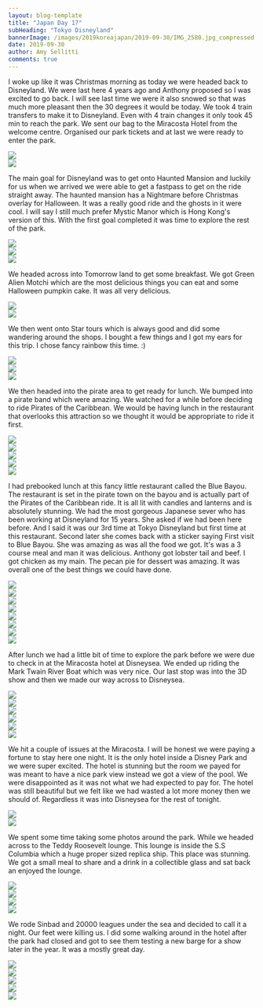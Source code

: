 ```yaml
---
layout: blog-template
title: "Japan Day 17"
subHeading: "Tokyo Disneyland"
bannerImage: /images/2019koreajapan/2019-09-30/IMG_2580.jpg_compressed.JPEG
date: 2019-09-30
author: Amy Sellitti
comments: true
---
```


I woke up like it was Christmas morning as today we were headed back to Disneyland. We were last here 4 years ago and Anthony proposed so I was excited to go back. I will see last time we were it also snowed so that was much more pleasant then the 30 degrees it would be today. We took 4 train transfers to make it to Disneyland. Even with 4 train changes it only took 45 min to reach the park. We sent our bag to the Miracosta Hotel from the welcome centre. Organised our park tickets and at last we were ready to enter the park. 

<div class="center-image"><img src="/images/2019koreajapan/2019-09-30/IMG_20190930_084351.jpg_compressed.JPEG"/></div>
<div class="center-image"><img src="/images/2019koreajapan/2019-09-30/IMG_2566.jpg_compressed.JPEG"/></div>

The main goal for Disneyland was to get onto Haunted Mansion and luckily for us when we arrived we were able to get a fastpass to get on the ride straight away. The haunted mansion has a Nightmare before Christmas overlay for Halloween. It was a really good ride and the ghosts in it were cool. I will say I still much prefer Mystic Manor which is Hong Kong's version of this. With the first goal completed it was time to explore the rest of the park. 

<div class="center-image"><img src="/images/2019koreajapan/2019-09-30/IMG_2569.jpg_compressed.JPEG"/></div>
<div class="center-image"><img src="/images/2019koreajapan/2019-09-30/IMG_2573.jpg_compressed.JPEG"/></div>
<div class="center-image"><img src="/images/2019koreajapan/2019-09-30/IMG_2576.jpg_compressed.JPEG"/></div>

We headed across into Tomorrow land to get some breakfast. We got Green Alien Motchi which are the most delicious things you can eat and some Halloween pumpkin cake. It was all very delicious. 

<div class="center-image"><img src="/images/2019koreajapan/2019-09-30/IMG_20190930_101121.jpg_compressed.JPEG"/></div>
<div class="center-image"><img src="/images/2019koreajapan/2019-09-30/IMG_20190930_101127.jpg_compressed.JPEG"/></div>

We then went onto Star tours which is always good and did some wandering around the shops. I bought a few things and I got my ears for this trip. I chose fancy rainbow this time. :)

<div class="center-image"><img src="/images/2019koreajapan/2019-09-30/IMG_20190930_104400.jpg_compressed.JPEG"/></div>
<div class="center-image"><img src="/images/2019koreajapan/2019-09-30/IMG_20190930_114934.jpg_compressed.JPEG"/></div>
<div class="center-image"><img src="/images/2019koreajapan/2019-09-30/IMG_2580.jpg_compressed.JPEG"/></div>

We then headed into the pirate area to get ready for lunch. We bumped into a pirate band which were amazing. We watched for a while before deciding to ride Pirates of the Caribbean. We would be having lunch in the restaurant that overlooks this attraction so we thought it would be appropriate to ride it first.

<div class="center-image"><img src="/images/2019koreajapan/2019-09-30/IMG_20190930_120511.jpg_compressed.JPEG"/></div>
<div class="center-image"><img src="/images/2019koreajapan/2019-09-30/IMG_20190930_120640.jpg_compressed.JPEG"/></div>
<div class="center-image"><img src="/images/2019koreajapan/2019-09-30/IMG_20190930_120818.jpg_compressed.JPEG"/></div>
<div class="center-image"><img src="/images/2019koreajapan/2019-09-30/IMG_2596.jpg_compressed.JPEG"/></div>
<div class="center-image"><img src="/images/2019koreajapan/2019-09-30/IMG_20190930_130550.jpg_compressed.JPEG"/></div>

I had prebooked lunch at this fancy little restaurant called the Blue Bayou. The restaurant is set in the pirate town on the bayou and is actually part of the Pirates of the Caribbean ride. It is all lit with candles and lanterns and is absolutely stunning. We had the most gorgeous Japanese sever who has been working at Disneyland for 15 years. She asked if we had been here before. And I said it was our 3rd time at Tokyo Disneyland but first time at this restaurant. Second later she comes back with a sticker saying First visit to Blue Bayou. She was amazing as was all the food we got. It's was a 3 course meal and man it was delicious. Anthony got lobster tail and beef. I got chicken as my main. The pecan pie for dessert was amazing. It was overall one of the best things we could have done.

<div class="center-image"><img src="/images/2019koreajapan/2019-09-30/IMG_20190930_134806.jpg_compressed.JPEG"/></div>
<div class="center-image"><img src="/images/2019koreajapan/2019-09-30/IMG_2601.jpg_compressed.JPEG"/></div>
<div class="center-image"><img src="/images/2019koreajapan/2019-09-30/IMG_2603.jpg_compressed.JPEG"/></div>
<div class="center-image"><img src="/images/2019koreajapan/2019-09-30/IMG_2604.jpg_compressed.JPEG"/></div>
<div class="center-image"><img src="/images/2019koreajapan/2019-09-30/IMG_20190930_142057.jpg_compressed.JPEG"/></div>
<div class="center-image"><img src="/images/2019koreajapan/2019-09-30/IMG_20190930_142852.jpg_compressed.JPEG"/></div>
<div class="center-image"><img src="/images/2019koreajapan/2019-09-30/IMG_20190930_143203.jpg_compressed.JPEG"/></div>
<div class="center-image"><img src="/images/2019koreajapan/2019-09-30/IMG_20190930_143559.jpg_compressed.JPEG"/></div>

After lunch we had a little bit of time to explore the park before we were due to check in at the Miracosta hotel at Disneysea. We ended up riding the Mark Twain River Boat  which was very nice. Our last stop was into the 3D show and then we made our way across to Disneysea. 

<div class="center-image"><img src="/images/2019koreajapan/2019-09-30/IMG_2605.jpg_compressed.JPEG"/></div>
<div class="center-image"><img src="/images/2019koreajapan/2019-09-30/IMG_2607.jpg_compressed.JPEG"/></div>
<div class="center-image"><img src="/images/2019koreajapan/2019-09-30/IMG_2611.jpg_compressed.JPEG"/></div>
<div class="center-image"><img src="/images/2019koreajapan/2019-09-30/IMG_2614.jpg_compressed.JPEG"/></div>
<div class="center-image"><img src="/images/2019koreajapan/2019-09-30/IMG_2617.jpg_compressed.JPEG"/></div>
<div class="center-image"><img src="/images/2019koreajapan/2019-09-30/IMG_2624.jpg_compressed.JPEG"/></div>

We hit a couple of issues at the Miracosta. I will be honest we were paying a fortune to stay here one night. It is the only hotel inside a Disney Park and we were super excited. The hotel is stunning but the room we payed for was meant to have a nice park view instead we got a view of the pool. We were disappointed as it was not what we had expected to pay for. The hotel was still beautiful but we felt like we had wasted a lot more money then we should of.
Regardless it was into Disneysea for the rest of tonight. 

<div class="center-image"><img src="/images/2019koreajapan/2019-09-30/IMG_2652.jpg_compressed.JPEG"/></div>
<div class="center-image"><img src="/images/2019koreajapan/2019-09-30/IMG_2654.jpg_compressed.JPEG"/></div>

We spent some time taking some photos around the park. While we headed across to the Teddy Roosevelt lounge. This lounge is inside the S.S Columbia which a huge proper sized replica ship. This place was stunning. We got a small meal to share and a drink in a collectible glass and sat back an enjoyed the lounge.

<div class="center-image"><img src="/images/2019koreajapan/2019-09-30/IMG_2662.jpg_compressed.JPEG"/></div>
<div class="center-image"><img src="/images/2019koreajapan/2019-09-30/IMG_20190930_193824.jpg_compressed.JPEG"/></div>
<div class="center-image"><img src="/images/2019koreajapan/2019-09-30/IMG_2668.jpg_compressed.JPEG"/></div>
<div class="center-image"><img src="/images/2019koreajapan/2019-09-30/IMG_20190930_194642.jpg_compressed.JPEG"/></div>

We rode Sinbad and 20000 leagues under the sea and decided to call it a night. Our feet were killing us. I did some walking around in the hotel after the park had closed and got to see them testing a new barge for a show later in the year. It was a mostly great day.

<div class="center-image"><img src="/images/2019koreajapan/2019-09-30/IMG_2686.jpg_compressed.JPEG"/></div>
<div class="center-image"><img src="/images/2019koreajapan/2019-09-30/IMG_2689.jpg_compressed.JPEG"/></div>
<div class="center-image"><img src="/images/2019koreajapan/2019-09-30/IMG_2690.jpg_compressed.JPEG"/></div>
<div class="center-image"><img src="/images/2019koreajapan/2019-09-30/IMG_2696.jpg_compressed.JPEG"/></div>
<div class="center-image"><img src="/images/2019koreajapan/2019-09-30/IMG_2699.jpg_compressed.JPEG"/></div>